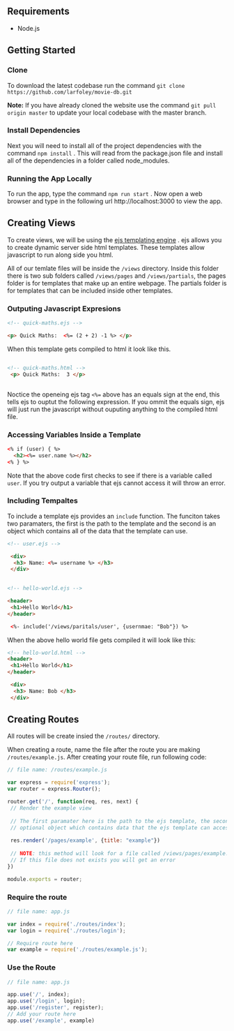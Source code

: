 
## Requirements
 - Node.js

## Getting Started

### Clone
To download the latest codebase run the command `git clone https://github.com/larfoley/movie-db.git`

**Note:**  If you have already cloned the website use the command `git pull origin master` to update your local codebase with the master branch.

### Install Dependencies
Next you will need to install all of the project dependencies with the command `npm install` . This will read from the package.json file and install all of the dependencies in a folder called node_modules.

### Running the App Locally
To run the app, type the command `npm run start` . Now open a web browser and type in the following url http://localhost:3000  to view the app.

## Creating Views
To create views, we will be using the [ejs templating engine](http://ejs.co/) . ejs allows you to create dynamic server side html templates. These templates allow javascript to run along side you html.

All of our temlate files will be inside the `/views` directory. Inside this folder there is two sub folders called `/views/pages` and `/views/partials`, the pages folder is for templates that make up an entire webpage. The partials folder is for templates that can be included inside other templates. 

### Outputing Javascript Expresions

```html
<!-- quick-maths.ejs -->

<p> Quick Maths:  <%= (2 + 2) -1 %> </p>
 ```
When this template gets compiled to html it look like this.
```html

<!-- quick-maths.html -->
 <p> Quick Maths:  3 </p>
 
```
Noctice the openeing ejs tag `<%=` above has an equals sign at the end, this tells ejs to ouptut the following expression. If you ommit the equals sign, ejs will just run the javascript without ouputing anything to the compiled html file.

### Accessing Variables Inside a Template


```html
<% if (user) { %>
  <h2><%= user.name %></h2>
<% } %>
```
Note that the above code first checks to see if there is a variable called `user`. If you try output a variable that ejs cannot access it will throw an error.

### Including Tempaltes
To include a template ejs provides an `include` function. The funciton takes two paramaters, the first is the path to the template and the second is an object which contains all of the data that the template can use.

```html
<!-- user.ejs -->

 <div>
  <h3> Name: <%= username %> </h3>
 </div>
 
```
```html
<!-- hello-world.ejs -->

<header>
 <h1>Hello World</h1>
</header>

 <%- include('/views/paritals/user', {usernmae: "Bob"}) %>

```
When the above hello world file gets compiled it will look like this:

```html
<!-- hello-world.html -->
<header>
 <h1>Hello World</h1>
</header>

 <div>
  <h3> Name: Bob </h3>
 </div>
```

## Creating Routes
All routes will be create insied the `/routes/` directory.

When creating a route, name the file after the route you are making `/routes/example.js`. After creating your route file, run following code:

```javascript
// file name: /routes/example.js

var express = require('express');
var router = express.Router();

router.get('/', function(req, res, next) {
 // Render the example view
 
 // The first paramater here is the path to the ejs template, the second paramter is an
 // optional object which contains data that the ejs template can access
 
 res.render('/pages/example', {title: "example"})
 
 // NOTE: this method will look for a file called /views/pages/example.ejs
 // If this file does not exists you will get an error
})

module.exports = router;
```

### Require the route
```javascript
// file name: app.js

var index = require('./routes/index');
var login = require('./routes/login');

// Require route here
var example = require('./routes/example.js');
```

### Use the Route
```javascript
// file name: app.js

app.use('/', index);
app.use('/login', login);
app.use('/register', register);
// Add your route here 
app.use('/example', example)

```

